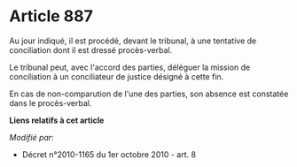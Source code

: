 # Article 887

Au jour indiqué, il est procédé, devant le tribunal, à une tentative de conciliation dont il est dressé procès-verbal.

Le tribunal peut, avec l'accord des parties, déléguer la mission de conciliation à un conciliateur de justice désigné à cette
fin. 

En cas de non-comparution de l'une des parties, son absence est constatée dans le procès-verbal.

**Liens relatifs à cet article**

_Modifié par_:

  - Décret n°2010-1165 du 1er octobre 2010 - art. 8
